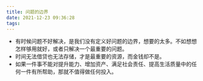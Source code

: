```yaml
---
title: 问题的边界
date: 2021-12-23 09:36:28
tags:
---
```

 - 有时候问题不好解决，是我们没有定义好问题的边界，想要的太多。不如想想怎样够用就好，或者只解决一个最重要的问题。
- 时间无法借贷也无法存储，才是最重要的资源，而金钱却不是。
- 如果一件事不能对提升能力、增加资产、满足社会责任、提高生活质量中的任何一件有所帮助，那就不值得做任何投入。